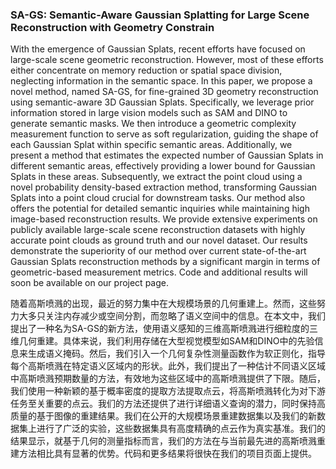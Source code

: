 ### SA-GS: Semantic-Aware Gaussian Splatting for Large Scene Reconstruction with Geometry Constrain

With the emergence of Gaussian Splats, recent efforts have focused on large-scale scene geometric reconstruction. However, most of these efforts either concentrate on memory reduction or spatial space division, neglecting information in the semantic space. In this paper, we propose a novel method, named SA-GS, for fine-grained 3D geometry reconstruction using semantic-aware 3D Gaussian Splats. Specifically, we leverage prior information stored in large vision models such as SAM and DINO to generate semantic masks. We then introduce a geometric complexity measurement function to serve as soft regularization, guiding the shape of each Gaussian Splat within specific semantic areas. Additionally, we present a method that estimates the expected number of Gaussian Splats in different semantic areas, effectively providing a lower bound for Gaussian Splats in these areas. Subsequently, we extract the point cloud using a novel probability density-based extraction method, transforming Gaussian Splats into a point cloud crucial for downstream tasks. Our method also offers the potential for detailed semantic inquiries while maintaining high image-based reconstruction results. We provide extensive experiments on publicly available large-scale scene reconstruction datasets with highly accurate point clouds as ground truth and our novel dataset. Our results demonstrate the superiority of our method over current state-of-the-art Gaussian Splats reconstruction methods by a significant margin in terms of geometric-based measurement metrics. Code and additional results will soon be available on our project page.

随着高斯喷溅的出现，最近的努力集中在大规模场景的几何重建上。然而，这些努力大多只关注内存减少或空间分割，而忽略了语义空间中的信息。在本文中，我们提出了一种名为SA-GS的新方法，使用语义感知的三维高斯喷溅进行细粒度的三维几何重建。具体来说，我们利用存储在大型视觉模型如SAM和DINO中的先验信息来生成语义掩码。然后，我们引入一个几何复杂性测量函数作为软正则化，指导每个高斯喷溅在特定语义区域内的形状。此外，我们提出了一种估计不同语义区域中高斯喷溅预期数量的方法，有效地为这些区域中的高斯喷溅提供了下限。随后，我们使用一种新颖的基于概率密度的提取方法提取点云，将高斯喷溅转化为对下游任务至关重要的点云。我们的方法还提供了进行详细语义查询的潜力，同时保持高质量的基于图像的重建结果。我们在公开的大规模场景重建数据集以及我们的新数据集上进行了广泛的实验，这些数据集具有高度精确的点云作为真实基准。我们的结果显示，就基于几何的测量指标而言，我们的方法在与当前最先进的高斯喷溅重建方法相比具有显著的优势。代码和更多结果将很快在我们的项目页面上提供。

